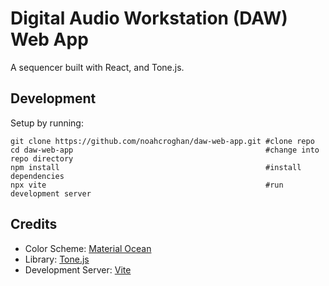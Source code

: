 # Digital Audio Workstation (DAW) Web App

A sequencer built with React, and Tone.js.

## Development

Setup by running:

    git clone https://github.com/noahcroghan/daw-web-app.git #clone repo
    cd daw-web-app                                           #change into repo directory
    npm install                                              #install dependencies
    npx vite                                                 #run development server

## Credits

- Color Scheme: [Material Ocean](https://github.com/material-ocean/Material-Ocean)
- Library: [Tone.js](https://tonejs.github.io/)
- Development Server: [Vite](https://vitejs.dev/)
